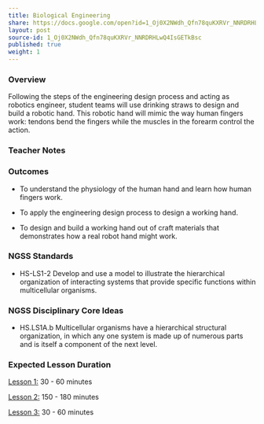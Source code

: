 ```yaml
---
title: Biological Engineering
share: https://docs.google.com/open?id=1_Oj0X2NWdh_Qfn78quKXRVr_NNRDRHLwQ4IsGETkBsc
layout: post
source-id: 1_Oj0X2NWdh_Qfn78quKXRVr_NNRDRHLwQ4IsGETkBsc
published: true
weight: 1
---
```


### Overview

Following the steps of the engineering design process and acting as robotics engineer, student teams will use drinking straws to design and build a robotic hand. This robotic hand will mimic the way human fingers work: tendons bend the fingers while the muscles in the forearm control the action.

### Teacher Notes

### Outcomes

* To understand the physiology of the human hand and learn how human fingers work. 

* To apply the engineering design process to design a working hand.

* To design and build a working hand out of craft materials that demonstrates how a real robot hand might work.
 
### NGSS Standards

* HS-LS1-2  Develop and use a model to illustrate the hierarchical organization of interacting systems that provide specific functions within multicellular organisms.
 
### NGSS Disciplinary Core Ideas

* HS.LS1A.b  Multicellular organisms have a hierarchical structural organization, in which any one system is made up of numerous parts and is itself a component of the next level. 

### Expected Lesson Duration

[Lesson 1:](http://intro-to-engineering-design.lsupathways.org/4_unit_4/biological-engineering/1_lesson_1/) 30 - 60 minutes

[Lesson 2:](http://intro-to-engineering-design.lsupathways.org/4_unit_4/biological-engineering/2_lesson_2/) 150 - 180 minutes

[Lesson 3:](http://intro-to-engineering-design.lsupathways.org/4_unit_4/biological-engineering/3_lesson_3/) 30 - 60 minutes
